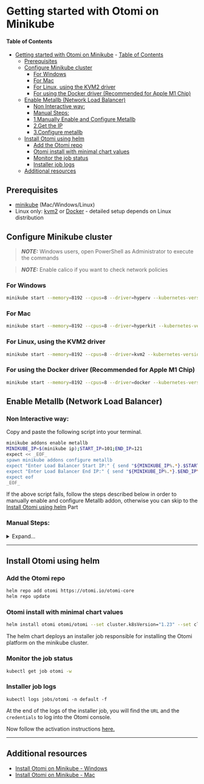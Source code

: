 # Getting started with Otomi on Minikube

#### Table of Contents

- [Getting started with Otomi on Minikube](#getting-started-with-otomi-on-minikube)
      - [Table of Contents](#table-of-contents)
  - [Prerequisites](#prerequisites)
  - [Configure Minikube cluster](#configure-minikube-cluster)
    - [For Windows](#for-windows)
    - [For Mac](#for-mac)
    - [For Linux, using the KVM2 driver](#for-linux-using-the-kvm2-driver)
    - [For using the Docker driver (Recommended for Apple M1 Chip)](#for-using-the-docker-driver-recommended-for-apple-m1-chip)
  - [Enable Metallb (Network Load Balancer)](#enable-metallb-network-load-balancer)
    - [Non Interactive way:](#non-interactive-way)
    - [Manual Steps:](#manual-steps)
    - [1.Manually Enable and Configure Metallb](#1manually-enable-and-configure-metallb)
    - [2.Get the IP](#2get-the-ip)
    - [3.Configure metallb](#3configure-metallb)
  - [Install Otomi using helm](#install-otomi-using-helm)
    - [Add the Otomi repo](#add-the-otomi-repo)
    - [Otomi install with minimal chart values](#otomi-install-with-minimal-chart-values)
    - [Monitor the job status](#monitor-the-job-status)
    - [Installer job logs](#installer-job-logs)
  - [Additional resources](#additional-resources)

## Prerequisites

- [minikube](https://minikube.sigs.k8s.io/docs/start/) (Mac/Windows/Linux)
- Linux only: [kvm2](https://minikube.sigs.k8s.io/docs/drivers/kvm2/) or [Docker](https://minikube.sigs.k8s.io/docs/drivers/docker/) - detailed setup depends on Linux distribution

## Configure Minikube cluster

> **_NOTE:_** Windows users, open PowerShell as Administrator to execute the commands

> **_NOTE:_** Enable calico if you want to check network policies

### For Windows

```bash
minikube start --memory=8192 --cpus=8 --driver=hyperv --kubernetes-version=v1.23.17 --cni calico
```

### For Mac

```bash
minikube start --memory=8192 --cpus=8 --driver=hyperkit --kubernetes-version=v1.23.17 --cni calico
```

### For Linux, using the KVM2 driver

```bash
minikube start --memory=8192 --cpus=8 --driver=kvm2 --kubernetes-version=v1.23.17 --cni calico
```

### For using the Docker driver (Recommended for Apple M1 Chip)

```bash
minikube start --memory=8192 --cpus=8 --driver=docker --kubernetes-version=v1.23.17 --cni calico
```

## Enable Metallb (Network Load Balancer)

### Non Interactive way:

Copy and paste the following script into your terminal.

```bash
minikube addons enable metallb
MINIKUBE_IP=$(minikube ip);START_IP=101;END_IP=121
expect << _EOF_
spawn minikube addons configure metallb
expect "Enter Load Balancer Start IP:" { send "${MINIKUBE_IP%.*}.$START_IP\\r" }
expect "Enter Load Balancer End IP:" { send "${MINIKUBE_IP%.*}.$END_IP\\r" }
expect eof
_EOF_
```

If the above script fails, follow the steps described below in order to manually enable and configure Metallb addon, otherwise you can skip to the [Install Otomi using helm](#install-otomi-using-helm) Part

### Manual Steps:

<details>

<summary>Expand...</summary>

### 1.Manually Enable and Configure Metallb

```bash
minikube addons enable metallb
```

### 2.Get the IP

```
minikube ip
```

Terminal Output

```
192.168.49.2
```

_Please note that IP might and will probably be different in your system_

### 3.Configure metallb

```
minikube addons configure metallb
```

Terminal Output

```
-- Enter Load Balancer Start IP: 192.168.49.101
-- Enter Load Balancer END IP: 192.168.49.121
```

Define the load balancer's IP address range using the above example replacing the IP address which is acquired in Step 3.
_Note_ First 3 segments of the IP should be same as the minikube IP Network address while the last segment may be customized.

</details>

---

## Install Otomi using helm

### Add the Otomi repo

```bash
helm repo add otomi https://otomi.io/otomi-core
helm repo update
```

### Otomi install with minimal chart values

```bash
helm install otomi otomi/otomi --set cluster.k8sVersion="1.23" --set cluster.name=minikube --set cluster.provider=custom --set apps.host-mods.enabled=false --set apps.metrics-server.extraArgs.kubelet-insecure-tls=true --set apps.metrics-server.extraArgs.kubelet-preferred-address-types=InternalIP
```

The helm chart deploys an installer job responsible for installing the Otomi platform on the minikube cluster.

### Monitor the job status

```bash
kubectl get job otomi -w
```

### Installer job logs

```
kubectl logs jobs/otomi -n default -f
```

At the end of the logs of the installer job, you will find the `URL` and the `credentials` to log into the Otomi console.

Now follow the activation instructions [here.](https:otomi.io/docs/get-started/activation)

---

## Additional resources

- [Install Otomi on Minikube - Windows](https://towardsdev.com/otomi-self-hosted-paas-for-kubernetes-on-windows-minikube-55fdfe588652)
- [Install Otomi on Minikube - Mac](https://itnext.io/installing-otomi-on-minikube-2f83dfc421d2)

